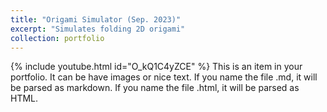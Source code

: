 ```yaml
---
title: "Origami Simulator (Sep. 2023)"
excerpt: "Simulates folding 2D origami"
collection: portfolio
---
```


{% include youtube.html id="O_kQ1C4yZCE" %}
This is an item in your portfolio. It can be have images or nice text. If you name the file .md, it will be parsed as markdown. If you name the file .html, it will be parsed as HTML. 
